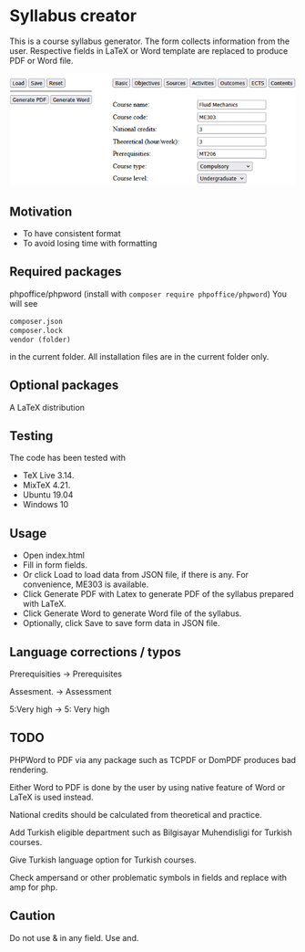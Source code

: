 # Syllabus creator

This is a course syllabus generator. The form collects information from the user. Respective fields in LaTeX or Word template are replaced to produce PDF or Word file.

![screenshot](img1.png)

## Motivation

* To have consistent format
* To avoid losing time with formatting

## Required packages

phpoffice/phpword (install with ```composer require phpoffice/phpword```)
You will see
```
composer.json
composer.lock
vendor (folder)
```
in the current folder. All installation files are in the current folder only.

## Optional packages

A LaTeX distribution 

## Testing

The code has been tested with

* TeX Live 3.14.
* MixTeX 4.21.
* Ubuntu 19.04
* Windows 10

## Usage

* Open index.html
* Fill in form fields.
* Or click Load to load data from JSON file, if there is any. For convenience, ME303 is available.
* Click Generate PDF with Latex to generate PDF of the syllabus prepared with LaTeX.
* Click Generate Word to generate Word file of the syllabus.
* Optionally, click Save to save form data in JSON file.

## Language corrections / typos

Prerequisities -> Prerequisites

Assesment. -> Assessment

5:Very high -> 5: Very high

## TODO

PHPWord to PDF via any package such as TCPDF or DomPDF produces bad rendering.

Either Word to PDF is done by the user by using native feature of Word or LaTeX is used instead.

National credits should be calculated from theoretical and practice.

Add Turkish eligible department such as Bilgisayar Muhendisligi for Turkish courses.

Give Turkish language option for Turkish courses.

Check ampersand or other problematic symbols in fields and replace with amp for php.

## Caution

Do not use & in any field. Use and.